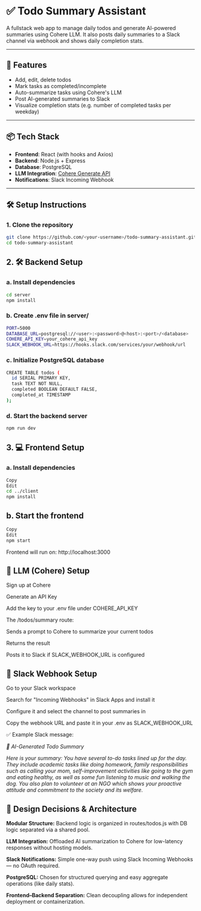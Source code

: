 # ✅ Todo Summary Assistant

A fullstack web app to manage daily todos and generate AI-powered summaries using Cohere LLM. It also posts daily summaries to a Slack channel via webhook and shows daily completion stats.

---

## 🚀 Features

- Add, edit, delete todos
- Mark tasks as completed/incomplete
- Auto-summarize tasks using Cohere's LLM
- Post AI-generated summaries to Slack
- Visualize completion stats (e.g. number of completed tasks per weekday)

---

## 📦 Tech Stack

- **Frontend**: React (with hooks and Axios)
- **Backend**: Node.js + Express
- **Database**: PostgreSQL
- **LLM Integration**: [Cohere Generate API](https://docs.cohere.com/docs/generate)
- **Notifications**: Slack Incoming Webhook

---

## 🛠️ Setup Instructions

### 1. Clone the repository
```bash
git clone https://github.com/<your-username>/todo-summary-assistant.git
cd todo-summary-assistant
```

## 2. 🛠️ Backend Setup

### a. Install dependencies

```bash
cd server  
npm install
```
### b. Create .env file in server/
```bash
PORT=5000
DATABASE_URL=postgresql://<user>:<password>@<host>:<port>/<database>
COHERE_API_KEY=your_cohere_api_key
SLACK_WEBHOOK_URL=https://hooks.slack.com/services/your/webhook/url
```
### c. Initialize PostgreSQL database
```bash
CREATE TABLE todos (
  id SERIAL PRIMARY KEY,
  task TEXT NOT NULL,
  completed BOOLEAN DEFAULT FALSE,
  completed_at TIMESTAMP
);
```

### d. Start the backend server
```bash
npm run dev
```
## 3. 💻 Frontend Setup
### a. Install dependencies
```bash
Copy
Edit
cd ../client
npm install
```
## b. Start the frontend
```bash
Copy
Edit
npm start
```
Frontend will run on: http://localhost:3000

## 🤖 LLM (Cohere) Setup
Sign up at Cohere

Generate an API Key

Add the key to your .env file under COHERE_API_KEY

The /todos/summary route:

Sends a prompt to Cohere to summarize your current todos

Returns the result

Posts it to Slack if SLACK_WEBHOOK_URL is configured

## 📣 Slack Webhook Setup
Go to your Slack workspace

Search for "Incoming Webhooks" in Slack Apps and install it

Configure it and select the channel to post summaries in

Copy the webhook URL and paste it in your .env as SLACK_WEBHOOK_URL

✅ Example Slack message:

*📝 AI-Generated Todo Summary*

*Here is your summary:
You have several to-do tasks lined up for the day. They include academic tasks like doing homework, family responsibilities such as calling your mom, self-improvement activities like going to the gym and eating healthy, as well as some fun listening to music and walking the dog. You also plan to volunteer at an NGO which shows your proactive attitude and commitment to the society and its welfare.*

## 🧠 Design Decisions & Architecture
**Modular Structure:** Backend logic is organized in routes/todos.js with DB logic separated via a shared pool.

**LLM Integration:** Offloaded AI summarization to Cohere for low-latency responses without hosting models.

**Slack Notifications:** Simple one-way push using Slack Incoming Webhooks — no OAuth required.

**PostgreSQL:** Chosen for structured querying and easy aggregate operations (like daily stats).

**Frontend–Backend Separation:** Clean decoupling allows for independent deployment or containerization.
